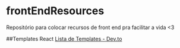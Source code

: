 # frontEndResources
Repositório para colocar recursos de front end pra facilitar a vida &lt;3


##Templates React
[Lista de Templates - Dev.to](https://dev.to/davidepacilio/35-free-react-templates-and-themes-32ci)
